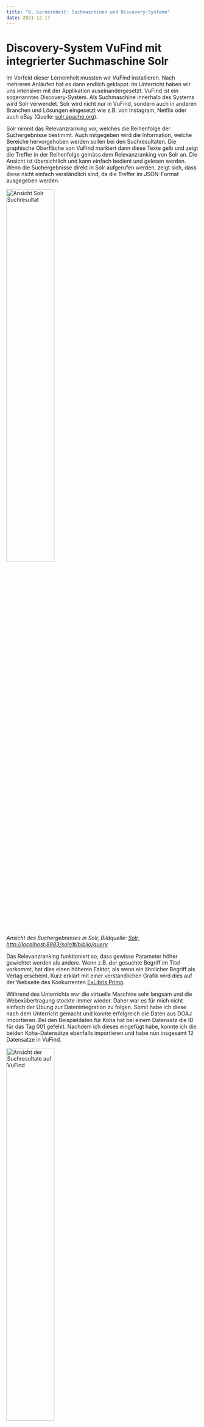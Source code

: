```yaml
---
title: "8. Lerneinheit: Suchmaschinen und Discovery-Systeme"
date: 2021-12-17
---
```


<h1>Discovery-System VuFind mit integrierter Suchmaschine Solr</h1>

<p>Im Vorfeld dieser Lerneinheit mussten wir VuFind installieren. Nach mehreren Anläufen hat es dann endlich geklappt. Im Unterricht haben wir uns intensiver mit der Applikation auseinandergesetzt. VuFind ist ein sogenanntes Discovery-System. Als Suchmaschine innerhalb des Systems wird Solr verwendet. Solr wird nicht nur in VuFind, sondern auch in anderen Branchen und Lösungen eingesetzt wie z.B. von Instagram, Netflix oder auch eBay (Quelle: <a href="https://solr.apache.org/community.html#powered-by">solr.apache.org</a>). <br></p>

<p>Solr nimmt das Relevanzranking vor, welches die Reihenfolge der Suchergebnisse bestimmt. Auch mitgegeben wird die Information, welche Bereiche hervorgehoben werden sollen bei den Suchresultaten. Die graphische Oberfläche von VuFind markiert dann diese Texte gelb und zeigt die Treffer in der Reihenfolge gemäss dem Relevanzranking von Solr an. Die Ansicht ist übersichtlich und kann einfach bedient und gelesen werden. Wenn die Suchergebnisse direkt in Solr aufgerufen werden, zeigt sich, dass diese nicht einfach verständlich sind, da die Treffer im JSON-Format ausgegeben werden.<br></p>

<p><img src="https://user-images.githubusercontent.com/83494929/146582606-e4bca8e7-6b5c-474d-9425-49b6464d24d5.png" alt=" Ansicht Solr Suchresultat" width="50%"><br>
<i>Ansicht des Suchergebnisses in Solr, Bildquelle: <a href="http://localhost:8983/solr/#/biblio/query">Solr, http://localhost:8983/solr/#/biblio/query</a></i><br></p>

<p>Das Relevanzranking funktioniert so, dass gewisse Parameter höher gewichtet werden als andere. Wenn z.B. der gesuchte Begriff im Titel vorkommt, hat dies einen höheren Faktor, als wenn ein ähnlicher Begriff als Verlag erscheint. Kurz erklärt mit einer verständlichen Grafik wird dies auf der Webseite des Konkurrenten <a href="https://exlibrisgroup.com/de/produkte/primo/relevanzranking/">ExLibris Primo</a>. <br></p>

<p>Während des Unterrichts war die virtuelle Maschine sehr langsam und die Webexübertragung stockte immer wieder. Daher war es für mich nicht einfach der Übung zur Datenintegration zu folgen. Somit habe ich diese nach dem Unterricht gemacht und konnte erfolgreich die Daten aus DOAJ importieren. Bei den Beispieldaten für Koha hat bei einem Datensatz die ID für das Tag 001 gefehlt. Nachdem ich dieses eingefügt habe, konnte ich die beiden Koha-Datensätze ebenfalls importieren und habe nun insgesamt 12 Datensatze in VuFind.<br></p>

<p><img src="https://user-images.githubusercontent.com/83494929/146583302-bd31d257-6982-4d6c-8c37-a83d6816b557.png" alt=" Ansicht der Suchresultate auf VuFind" width="50%"><br>
<i>Ansicht des Suchergebnisses in VuFind, Bildquelle: <a href="http://localhost/vufind">VuFind, http://localhost/vufind</a></i><br></p>

<p>Am Ende dieser Unterrichtseinheit haben wir nun alle Elemente des Schaubilds zu den Lehrinhalten behandelt. </p>

<p><img src="https://user-images.githubusercontent.com/83494929/146583725-d5f10130-b244-47de-8d20-11a9796ac6b8.png" alt="Grafische Darstellung des Lehrinhalts" width="100%"><br>
<i>Schaubild Lehrinhalte BAIN, Bildquelle: <a href="https://bain.felixlohmeier.de/#/01_technische-grundlagen">Skript BAIN, 1. Technische Grundlagen</a></i><br></p>

<p>Das Bibliothekssystem Koha (<a href="https://melakae.github.io/bain_lerntagebuch/2021/10/01/lerneinheit_2.html">Lerneinheit 2</a>) und das Archivinformationssystem ArchivesSpace (<a href="https://melakae.github.io/bain_lerntagebuch/2021/11/05/lerneinheit_4.html">Lerneinheit 4</a>) haben wir installiert und anschliessend Objekte erfasst. Bei der Repository-Software DSpace (<a href="https://melakae.github.io/bain_lerntagebuch/2021/11/19/lerneinheit_5.html">Lerneinheit 5</a>) konnten wir die Testumgebung nutzen und dort ein Dokument ins Repository hochladen. Diese Daten haben wir anschliessend aus der Schnittstelle kopiert und so exportiert. Bei Koha und ArchivesSpace konnten wir die Daten über die OAI-PMH-Schnittstelle (<a href="https://melakae.github.io/bain_lerntagebuch/2021/11/05/lerneinheit_4.html">Lerneinheit 4</a> und <a href="https://melakae.github.io/bain_lerntagebuch/2021/11/19/lerneinheit_5.html">Lerneinheit 5</a>) direkt mittels VuFindHarvest (<a href="https://melakae.github.io/bain_lerntagebuch/2021/12/02/lerneinheit_6.html">Lerneinheit 6</a>) aufrufen, um sie zu exportieren. Da die drei Datensätze unterschiedliche Metadaten-Standards aufwiesen, mussten sie in der Software marcEdit (<a href="https://melakae.github.io/bain_lerntagebuch/2021/12/02/lerneinheit_6.html">Lerneinheit 6</a>) in das Datenformat MARC21-XML transformiert werden. Dank dem Crosswalk standen dann die Daten in einem Metadaten-Standard zur Verfügung, in welchem sie anschliessen weiterverarbeitet werden konnten. Zusätzlich zu den drei erwähnten Systemen, wurden auch noch Tabellendaten im csv-Format in OpenRefine (<a href="https://melakae.github.io/bain_lerntagebuch/2021/12/03/lerneinheit_7.html">Lerneinheit 7</a>) behandelt und ebenfalls als MARC21-XML exportiert. In dieser Lerneinheit wurden die gesammelten Daten nun in die Suchmaschine Solr eingelesen, welche in VuFind integriert ist. In der grafischen Oberfläche von VuFind stehen nun die importierten Datensätze zur Verfügung und können genutzt werden. </p>
